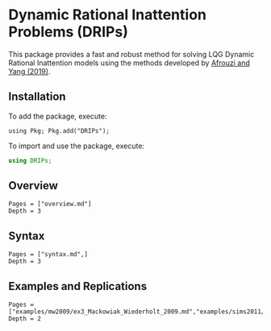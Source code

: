 # Dynamic Rational Inattention Problems (DRIPs)

This package provides a fast and robust method for solving LQG Dynamic Rational Inattention models using the methods developed by [Afrouzi and Yang (2019)](http://www.afrouzi.com/dynamic_inattention.pdf).
## Installation
To add the package, execute:

```@julia
using Pkg; Pkg.add("DRIPs");
```
To import and use the package, execute:

```julia
using DRIPs;
```

## Overview
```@contents
Pages = ["overview.md"]
Depth = 3
```
## Syntax
```@contents
Pages = ["syntax.md",]
Depth = 3
```
## Examples and Replications
```@contents
Pages = ["examples/mw2009/ex3_Mackowiak_Wiederholt_2009.md","examples/sims2011/ex3_Sims_2011.md"]
Depth = 2
```
